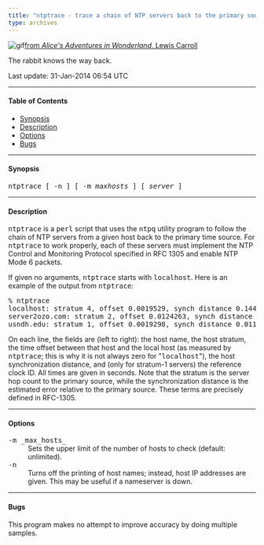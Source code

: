 ```yaml
---
title: "ntptrace - trace a chain of NTP servers back to the primary source"
type: archives
---
```


![gif](/archives/pic/alice13.gif)[from _Alice's Adventures in Wonderland_, Lewis Carroll](http://www.eecis.udel.edu/~mills/pictures.html)

The rabbit knows the way back.

Last update: 31-Jan-2014 06:54 UTC

* * *

#### Table of Contents

* [Synopsis](/archives/4.2.8-series/ntptrace/#synopsis)
* [Description](/archives/4.2.8-series/ntptrace/#description)
* [Options](/archives/4.2.8-series/ntptrace/#options)
* [Bugs](/archives/4.2.8-series/ntptrace/#bugs)

* * *

#### Synopsis

<tt>ntptrace [ -n ] [ -m _maxhosts_ ] [ _server_ ]</tt>

* * *

#### Description

<tt>ntptrace</tt> is a <tt>perl</tt> script that uses the <tt>ntpq</tt> utility program to follow the chain of NTP servers from a given host back to the primary time source. For <tt>ntptrace</tt> to work properly, each of these servers must implement the NTP Control and Monitoring Protocol specified in RFC 1305 and enable NTP Mode 6 packets.

If given no arguments, <tt>ntptrace</tt> starts with <tt>localhost</tt>. Here is an example of the output from <tt>ntptrace</tt>:

<pre>% ntptrace
localhost: stratum 4, offset 0.0019529, synch distance 0.144135
server2ozo.com: stratum 2, offset 0.0124263, synch distance 0.115784
usndh.edu: stratum 1, offset 0.0019298, synch distance 0.011993, refid 'WWVB'
</pre>

On each line, the fields are (left to right): the host name, the host stratum, the time offset between that host and the local host (as measured by <tt>ntptrace</tt>; this is why it is not always zero for "<tt>localhost</tt>"), the host synchronization distance, and (only for stratum-1 servers) the reference clock ID. All times are given in seconds. Note that the stratum is the server hop count to the primary source, while the synchronization distance is the estimated error relative to the primary source. These terms are precisely defined in RFC-1305.

* * *

#### Options

<dl>

<dt><tt>-m _max_hosts_</tt></dt>

<dd>Sets the upper limit of the number of hosts to check (default: unlimited).</dd>

<dt><tt>-n</tt></dt>

<dd>Turns off the printing of host names; instead, host IP addresses are given. This may be useful if a nameserver is down.</dd>

</dl>

* * *

#### Bugs

This program makes no attempt to improve accuracy by doing multiple samples.
